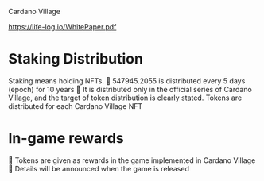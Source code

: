 Cardano Village

https://life-log.io/WhitePaper.pdf


# Staking Distribution
Staking means holding NFTs.
 547945.2055 is distributed every 5 days (epoch) for
10 years
 It is distributed only in the official series of Cardano
Village, and the target of token distribution is clearly stated.
Tokens are distributed for each Cardano Village NFT

# In-game rewards
 Tokens are given as rewards in the game implemented
in Cardano Village
 Details will be announced when the game is released



